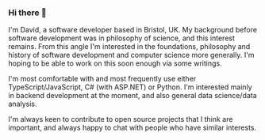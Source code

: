 ### Hi there 👋


I'm David, a software developer based in Bristol, UK. My background before software development was in philosophy of science, and this interest remains. From this angle I'm interested in the foundations, philosophy and history of software development and computer science more generally. I'm hoping to be able to work on this soon enough via some writings. 

I'm most comfortable with and most frequently use either TypeScript/JavaScript, C# (with ASP.NET) or Python. I'm interested mainly in backend development at the moment, and also general data science/data analysis. 

I'm always keen to contribute to open source projects that I think are important, and always happy to chat with people who have similar interests. 
